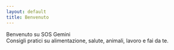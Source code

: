 ```yaml
---
layout: default
title: Benvenuto
---
```


Benvenuto su SOS Gemini  
Consigli pratici su alimentazione, salute, animali, lavoro e fai da te.
